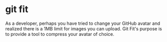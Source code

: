 # git fit

As a developer, perhaps you have tried to change your GitHub avatar and realized there is a 1MB limit for images you can upload. Git Fit's purpose is to provide a tool to compress your avatar of choice.
